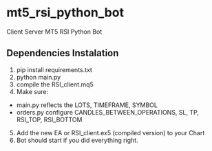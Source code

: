 # mt5_rsi_python_bot
Client Server MT5 RSI Python Bot
## Dependencies Instalation
1. pip install requirements.txt
2. python main.py
3. compile the RSI_client.mq5
4. Make sure:
- main.py reflects the LOTS, TIMEFRAME, SYMBOL
- orders.py configure CANDLES_BETWEEN_OPERATIONS, SL, TP, RSI_TOP, RSI_BOTTOM
5. Add the new EA or RSI_client.ex5 (compiled version) to your Chart
6. Bot should start if you did everything right.
